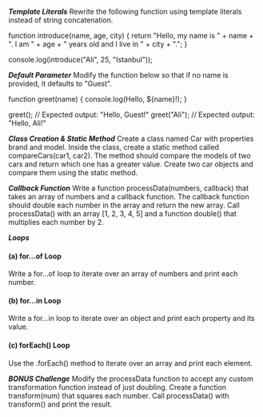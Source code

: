 ***Template Literals***
Rewrite the following function using template literals instead of string concatenation.


function introduce(name, age, city) {
  return "Hello, my name is " + name + ". I am " + age + " years old and I live in " + city + ".";
}

console.log(introduce("Ali", 25, "Istanbul"));

***Default Parameter***
Modify the function below so that if no name is provided, it defaults to "Guest".

function greet(name) {
  console.log(Hello, ${name}!);
}

greet(); // Expected output: "Hello, Guest!"
greet("Ali"); // Expected output: "Hello, Ali!"


***Class Creation & Static Method***
Create a class named Car with properties brand and model.
Inside the class, create a static method called compareCars(car1, car2).
The method should compare the models of two cars and return which one has a greater value.
Create two car objects and compare them using the static method.

***Callback Function***
Write a function processData(numbers, callback) that takes an array of numbers and a callback function.
The callback function should double each number in the array and return the new array.
Call processData() with an array [1, 2, 3, 4, 5] and a function double() that multiplies each number by 2.

***Loops***
#### (a) for...of Loop
Write a for...of loop to iterate over an array of numbers and print each number.

#### (b) for...in Loop
Write a for...in loop to iterate over an object and print each property and its value.

#### (c) forEach() Loop
Use the .forEach() method to iterate over an array and print each element.

***BONUS Challenge***
Modify the processData function to accept any custom transformation function instead of just doubling.
Create a function transform(num) that squares each number.
Call processData() with transform() and print the result.